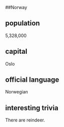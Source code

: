 ##Norway
## population
5,328,000

## capital
Oslo
 
## official language
Norwegian

## interesting trivia
There are reindeer.


